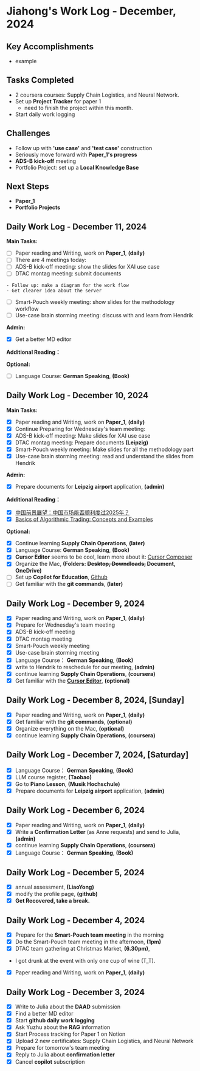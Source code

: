 # Jiahong's Work Log - December, 2024

## **Key Accomplishments**

* example

## **Tasks Completed**

* 2 coursera courses: Supply Chain Logistics, and Neural Network.
* Set up **Project Tracker** for paper 1
  - need to finish the project within this month.
* Start daily work logging

## **Challenges**

* Follow up with **'use case'** and **'test case'** construction
* Seriously move forward with **Paper_1's progress**
* **ADS-B kick-off** meeting
* Portfolio Project: set up a **Local Knowledge Base**

## **Next Steps**

* **Paper_1**
* **Portfolio Projects**

## Daily Work Log - December 11, 2024

**Main Tasks:**

- [ ]  Paper reading and Writing, work on **Paper_1**, **(daily)**
- [ ]  There are 4 meetings today:
  - [ ]  ADS-B kick-off meeting: show the slides for XAI use case
  - [ ]  DTAC montag meeting: submit documents

    - Follow up: make a diagram for the work flow
    - Get clearer idea about the server
  - [ ]  Smart-Pouch weekly meeting: show slides for the methodology workflow
  - [ ]  Use-case brain storming meeting: discuss with and learn from Hendrik

**Admin:**

- [X]  Get a better MD editor

**Additional Reading：**

**Optional:**

- [ ]  Language Course: **German Speaking**, **(Book)**

## Daily Work Log - December 10, 2024

**Main Tasks:**

- [X]  Paper reading and Writing, work on **Paper_1**, **(daily)**
- [X]  Continue Preparing for Wednesday's team meeting:
  - [X]  ADS-B kick-off meeting: Make slides for XAI use case
  - [X]  DTAC montag meeting: Prepare documents **(Leipzig)**
  - [X]  Smart-Pouch weekly meeting: Make slides for all the methodology part
  - [X]  Use-case brain storming meeting: read and understand the slides from Hendrik

**Admin:**

- [X]  Prepare documents for **Leipzig airport** application, **(admin)**

**Additional Reading：**

- [X]  [中国前景展望：中国市场能否顺利度过2025年？](https://privatebank.jpmorgan.com/apac/cn/insights/markets-and-investing/china-outlook-can-china-make-it-in-2025)
- [X]  [Basics of Algorithmic Trading: Concepts and Examples](https://www.investopedia.com/articles/active-trading/101014/basics-algorithmic-trading-concepts-and-examples.asp)

**Optional:**

- [X]  Continue learning **Supply Chain Operations**, **(later)**
- [X]  Language Course: **German Speaking**, **(Book)**
- [X]  **Cursor Editor** seems to be cool, learn more about it: [Cursor Composer](https://www.youtube.com/watch?v=nV053fD3mJI)
- [X]  Organize the Mac, **(Folders: ~~Desktop, Downdloads,~~ Document, OneDrive)**
- [ ]  Set up **Copilot for Education**, [Github](https://docs.github.com/en/copilot/managing-copilot/managing-copilot-as-an-individual-subscriber/managing-your-copilot-subscription/getting-free-access-to-copilot-as-a-student-teacher-or-maintainer)
- [ ]  Get familiar with the **git commands**, **(later)**

## Daily Work Log - December 9, 2024

- [X]  Paper reading and Writing, work on **Paper_1**, **(daily)**
- [X]  Prepare for Wednesday's team meeting
  - [X]  ADS-B kick-off meeting
  - [X]  DTAC montag meeting
  - [X]  Smart-Pouch weekly meeting
  - [X]  Use-case brain storming meeting
- [X]  Language Course： **German Speaking**, **(Book)**
- [X]  write to Hendrik to reschedule for our meeting, **(admin)**
- [X]  continue learning **Supply Chain Operations**, **(coursera)**
- [X]  Get familiar with the **[Cursor Editor](https://www.youtube.com/watch?v=ocMOZpuAMw4&t=29s)**, **(optional)**

## Daily Work Log - December 8, 2024, **[Sunday]**

- [X]  Paper reading and Writing, work on **Paper_1**, **(daily)**
- [X]  Get familiar with the **git commands**, **(optional)**
- [X]  Organize everything on the Mac, **(optional)**
- [X]  continue learning **Supply Chain Operations**, **(coursera)**

## Daily Work Log - December 7, 2024, **[Saturday]**

- [X]  Language Course： **German Speaking**, **(Book)**
- [X]  LLM course register, **(Taobao)**
- [X]  Go to **Piano Lesson**, **(Musik Hochschule)**
- [X]  Prepare documents for **Leipzig airport** application, **(admin)**

## Daily Work Log - December 6, 2024

- [X]  Paper reading and Writing, work on **Paper_1**, **(daily)**
- [X]  Write a **Confirmation Letter** (as Anne requests) and send to Julia, **(admin)**
- [X]  continue learning **Supply Chain Operations**, **(coursera)**
- [X]  Language Course： **German Speaking**, **(Book)**

## Daily Work Log - December 5, 2024

- [X]  annual assessment, **(LiaoYong)**
- [X]  modify the profile page, **(github)**
- [X]  **Get Recovered, take a break.**

## Daily Work Log - December 4, 2024

- [X]  Prepare for the **Smart-Pouch team meeting** in the morning
- [X]  Do the Smart-Pouch team meeting in the afternoon, **(1pm)**
- [X]  DTAC team gathering at Christmas Market, **(6.30pm)**,
  - I got drunk at the event with only one cup of wine (T_T).
- [X]  Paper reading and Writing, work on **Paper_1**, **(daily)**

## Daily Work Log - December 3, 2024

- [X]  Write to Julia about the **DAAD** submission
- [X]  Find a better MD editor
- [X]  Start **github daily work logging**
- [X]  Ask Yuzhu about the **RAG** information
- [X]  Start Process tracking for Paper 1 on Notion
- [X]  Upload 2 new certificates: Supply Chain Logistics, and Neural Network
- [X]  Prepare for tomorrow's team meeting
- [X]  Reply to Julia about **confirmation letter**
- [X]  Cancel **copilot** subscription
